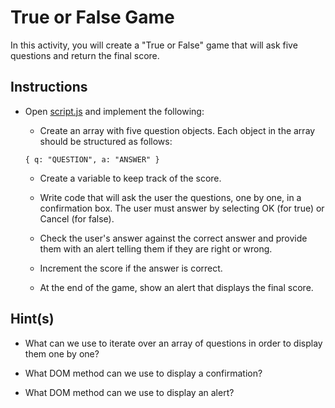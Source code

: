 # True or False Game

In this activity, you will create a "True or False" game that will ask five questions and return the final score.

## Instructions

* Open [script.js](Unsolved/script.js) and implement the following:

  * Create an array with five question objects. Each object in the array should be structured as follows: 

  `{ q: "QUESTION", a: "ANSWER" }`

  * Create a variable to keep track of the score.

  * Write code that will ask the user the questions, one by one, in a confirmation box. The user must answer by selecting OK (for true) or Cancel (for false).

  * Check the user's answer against the correct answer and provide them with an alert telling them if they are right or wrong.

  * Increment the score if the answer is correct.

  * At the end of the game, show an alert that displays the final score.

## Hint(s)

* What can we use to iterate over an array of questions in order to display them one by one?

* What DOM method can we use to display a confirmation? 

* What DOM method can we use to display an alert? 